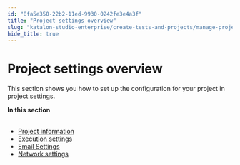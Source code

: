 ```yaml
---
id: "8fa5e350-22b2-11ed-9930-0242fe3e4a3f"
title: "Project settings overview"
slug: "katalon-studio-enterprise/create-tests-and-projects/manage-projects/project-settings/project-settings-overview"
hide_title: true
---
```


# <a id="concept-8565" class="anchor_top_offset"/><a id="ariaid-title1" class="anchor_top_offset"/>Project settings overview

<p xmlns="http://www.w3.org/1999/xhtml" className="p">This section shows you how to  set up the configuration for your project in project settings.</p> 
<nav xmlns="http://www.w3.org/1999/xhtml" role="navigation" className="related-links"><div className="linklist"><strong>In this section</strong><br /><br /><ul className="linklist"><li className="linklist"><a className="link" href="/docs/katalon-studio-enterprise/create-tests-and-projects/manage-projects/project-settings/project-information">Project information</a></li><li className="linklist"><a className="link" href="/docs/katalon-studio-enterprise/create-tests-and-projects/manage-projects/project-settings/execution-settings">Execution settings</a></li><li className="linklist"><a className="link" href="/docs/katalon-studio-enterprise/create-tests-and-projects/manage-projects/project-settings/email-settings">Email Settings</a></li><li className="linklist"><a className="link" href="/docs/katalon-studio-enterprise/create-tests-and-projects/manage-projects/project-settings/network-settings">Network settings</a></li></ul></div></nav> 

